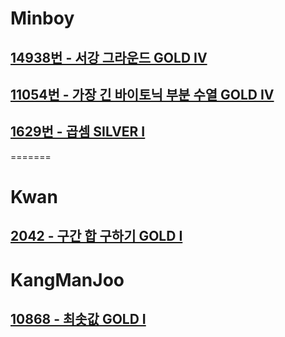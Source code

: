 
# Minboy
## [14938번 - 서강 그라운드 GOLD IV](https://www.acmicpc.net/problem/14938)
## [11054번 - 가장 긴 바이토닉 부분 수열 GOLD IV](https://www.acmicpc.net/problem/11054)
## [1629번 - 곱셈 SILVER I](https://www.acmicpc.net/problem/1629)
=======
# Kwan
## [2042 - 구간 합 구하기 GOLD I ](https://www.acmicpc.net/problem/2042)

# KangManJoo
## [10868 - 최솟값 GOLD I ](https://www.acmicpc.net/problem/10868)

